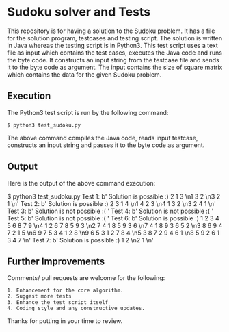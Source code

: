 # Sudoku solver and Tests
This repository is for having a solution to the Sudoku problem. It has a file
for the solution program, testcases and testing script. The solution is
written in Java whereas the testing script is in Python3. This test
script uses a text file as input which contains the test cases, executes
the Java code and runs the byte code. It constructs an input string from
the testcase file and sends it to the byte code as argument. The input
contains the size of square matrix which contains the data for the
given Sudoku problem. 

## Execution
The Python3 test script is run by the following command:

    $ python3 test_sudoku.py

The above command compiles the Java code, reads input testcase, constructs an
input string and passes it to the byte code as argument. 

## Output
Here is the output of the above command execution:

$ python3 test_sudoku.py
Test 1: b' Solution is possible :) 2 1 3 \n1 3 2 \n3 2 1 \n'
Test 2: b' Solution is possible :) 2 3 1 4 \n1 4 2 3 \n4 1 3 2 \n3 2 4 1 \n'
Test 3: b' Solution is not possible :( '
Test 4: b' Solution is not possible :( '
Test 5: b' Solution is not possible :( '
Test 6: b' Solution is possible :) 1 2 3 4 5 6 8 7 9 \n4 1 2 6 7 8 5 9 3 \n2 7 4 1 8 5 9 3 6 \n7 4 1 8 9 3 6 5 2 \n3 8 6 9 4 7 2 1 5 \n6 9 7 5 3 4 1 2 8 \n9 6 5 3 1 2 7 8 4 \n5 3 8 7 2 9 4 6 1 \n8 5 9 2 6 1 3 4 7 \n'
Test 7: b' Solution is possible :) 1 2 \n2 1 \n'

## Further Improvements
Comments/ pull requests are welcome for the following:

    1. Enhancement for the core algorithm.
    2. Suggest more tests
    3. Enhance the test script itself
    4. Coding style and any constructive updates.

Thanks for putting in your time to review.

